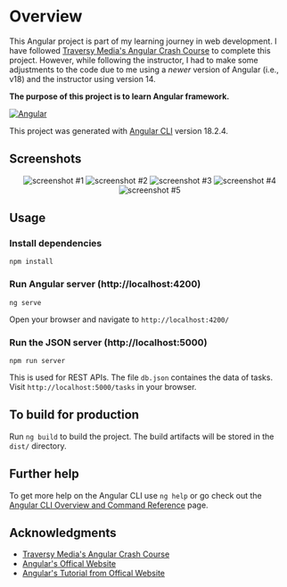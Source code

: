 # Overview

This Angular project is part of my learning journey in web development. I have followed [Traversy Media's Angular Crash Course](https://youtu.be/3dHNOWTI7H8?si=2zc3LYpWdpI3xd-z) to complete this project. However, while following the instructor, I had to make some adjustments to the code due to me using a *newer* version of Angular (i.e., v18) and the instructor using version 14.

**The purpose of this project is to learn Angular framework.**

<!-- ### Built With -->
[![Angular][Angular.dev]][Angular-url]

<!-- # AngularCrash -->

This project was generated with [Angular CLI](https://github.com/angular/angular-cli) version 18.2.4.

<!-- ## Development server

Run `ng serve` for a dev server. Navigate to `http://localhost:4200/`. The application will automatically reload if you change any of the source files. -->

## Screenshots

<div align="center"> 
  <img src="screenshots/screenshot_1.png" alt="screenshot #1" />
  <img src="screenshots/screenshot_2.png" alt="screenshot #2" />
  <img src="screenshots/screenshot_3.png" alt="screenshot #3" />
  <img src="screenshots/screenshot_4.png" alt="screenshot #4" />
  <img src="screenshots/screenshot_5.png" alt="screenshot #5" />
</div>

## Usage

### Install dependencies

```
npm install
```

### Run Angular server (http://localhost:4200)

```
ng serve
```
Open your browser and navigate to `http://localhost:4200/`

### Run the JSON server (http://localhost:5000)

```
npm run server
```
This is used for REST APIs. The file `db.json` containes the data of tasks. Visit `http://localhost:5000/tasks` in your browser.

## To build for production

Run `ng build` to build the project. The build artifacts will be stored in the `dist/` directory.

## Further help

To get more help on the Angular CLI use `ng help` or go check out the [Angular CLI Overview and Command Reference](https://angular.dev/tools/cli) page.

<!-- ACKNOWLEDGMENTS -->
## Acknowledgments

* [Traversy Media's Angular Crash Course](https://youtu.be/3dHNOWTI7H8?si=2zc3LYpWdpI3xd-z)
* [Angular's Offical Website](https://angular.dev/)
* [Angular's Tutorial from Offical Website](https://angular.dev/tutorials/learn-angular)

[Angular.dev]: https://img.shields.io/badge/Angular-DD0031?style=for-the-badge&logo=angular&logoColor=white
[Angular-url]: https://angular.dev/